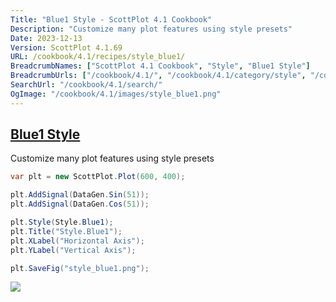 ```yaml
---
Title: "Blue1 Style - ScottPlot 4.1 Cookbook"
Description: "Customize many plot features using style presets"
Date: 2023-12-13
Version: ScottPlot 4.1.69
URL: /cookbook/4.1/recipes/style_blue1/
BreadcrumbNames: ["ScottPlot 4.1 Cookbook", "Style", "Blue1 Style"]
BreadcrumbUrls: ["/cookbook/4.1/", "/cookbook/4.1/category/style", "/cookbook/4.1/recipes/style_blue1/"]
SearchUrl: "/cookbook/4.1/search/"
OgImage: "/cookbook/4.1/images/style_blue1.png"
---
```


<h2><a id='blue1-style' href='/cookbook/4.1/recipes/style_blue1/'>Blue1 Style</a></h2>

Customize many plot features using style presets

```cs
var plt = new ScottPlot.Plot(600, 400);

plt.AddSignal(DataGen.Sin(51));
plt.AddSignal(DataGen.Cos(51));

plt.Style(Style.Blue1);
plt.Title("Style.Blue1");
plt.XLabel("Horizontal Axis");
plt.YLabel("Vertical Axis");

plt.SaveFig("style_blue1.png");
```

<img src='../../images/style_blue1.png' class='d-block mx-auto my-5' />


